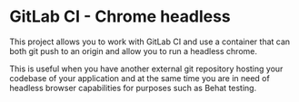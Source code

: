 # GitLab CI - Chrome headless

This project allows you to work with GitLab CI and use a container that can both 
git push to an origin and allow you to run a headless chrome.

This is useful when you have another external git repository hosting your codebase of
your application and at the same time you are in need of headless browser capabilities
for purposes such as Behat testing.